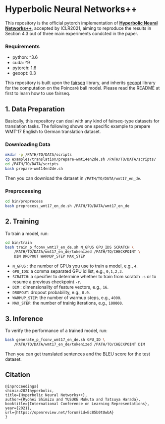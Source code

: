# Hyperbolic Neural Networks++
This repository is the official pytorch implementation of [**Hyperbolic Neural Networks++**](https://openreview.net/forum?id=Ec85b0tUwbA), accepted by ICLR2021, aiming to reproduce the results in Section 4.3 out of three main experiments condcted in the paper.


### Requirements
- python: ^3.6
- cuda: ^9
- pytorch: 1.6
- geoopt: 0.3

This repository is built upon the [fairseq](https://github.com/pytorch/fairseq) library, and inherits [geoopt](https://github.com/geoopt/geoopt) library for the computation on the Poincaré ball model.
Please read the README at first to learn how to use fairseq.

## 1. Data Preparation

Basically, this repository can deal with any kind of fairseq-type datasets for translation tasks. 
The following shows one specific example to prepare WMT'17 English to German translation dataset.

### Downloading Data
```bash
mkdir -p /PATH/TO/DATA/scripts
cp examples/translation/prepare-wmt14en2de.sh /PATH/TO/DATA/scripts/
cd /PATH/TO/DATA/scripts
bash prepare-wmt14en2de.sh 
```

Then you can download the dataset in `/PATH/TO/DATA/wmt17_en_de`.

### Preprocessing
```bash
cd bin/preprocess
bash preprocess_wmt17_en_de.sh /PATH/TO/DATA/wmt17_en_de
```

## 2. Training

To train a model, run:

```bash
cd bin/train
bash train_p_fconv_wmt17_en_de.sh N_GPUS GPU_IDS SCRATCH \
    /PATH/TO/DATA/wmt17_en_de/tokenized /PATH/TO/CHECKPOINT \
    DIM DROPOUT WARMUP_STEP MAX_STEP
```
- `N_GPUS` : the number of GPUs you use to train a model, e.g., `4`.
- `GPU_IDS`: a comma separated GPU id list, e.g., `0,1,2,3`.
- `SCRATCH`: a specifier to determine whether to train from scratch `-s` or to resume a previous checkpoint `-r`.
- `DIM`    : dimensionality of feature vectors, e.g., `16`.
- `DROPOUT`: dropout probability, e.g., `0.0`.
- `WARMUP_STEP`: the number of warmup steps, e.g., `4000`.
- `MAX_STEP`: the number of trainig iterations, e.g., `100000`.

## 3. Inference

To verify the performance of a trained model, run:

```bash
bash generate_p_fconv_wmt17_en_de.sh GPU_ID \
    /PATH/TO/DATA/wmt17_en_de/tokenized /PATH/TO/CHECKPOINT DIM
```

Then you can get translated sentences and the BLEU score for the test dataset.

## Citation
```
@inproceedings{
shimizu2021hyperbolic,
title={Hyperbolic Neural Networks++},
author={Ryohei Shimizu and YUSUKE Mukuta and Tatsuya Harada},
booktitle={International Conference on Learning Representations},
year={2021},
url={https://openreview.net/forum?id=Ec85b0tUwbA}
}
```